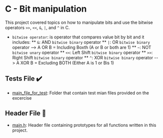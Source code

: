 # C - Bit manipulation

This project covered topics on how to manipulate bits and use the bitwise operators `>>`, `<<`, `&`, `|`, and `^` in C.

* `bitwise operator`: is operator that compares value bit by bit and it includes:
  ** `&`: AND `bitwise binary` operator
  ** `|`: OR `bitwise binary` operator --> A OR B = Including Boxth (A or B or both are 1)
  ** `~`: NOT `bitwise unary` operator
  ** `<<`: Left Shift `bitwise binary` operator
  ** `>>`: Right Shift `bitwise binary` operator
  ** `^`: XOR `bitwise binary` operator --> A XOR B = Excluding BOTH (Either A is 1 or Bis 1)

## Tests File :heavy_check_mark:

* [main_file_for_test](./main_file_for_test): Folder that contain test mian files provided on the excercise

## Header File :file_folder:

* [main.h](./main.h): Header file containing prototypes for all functions written in this project.

